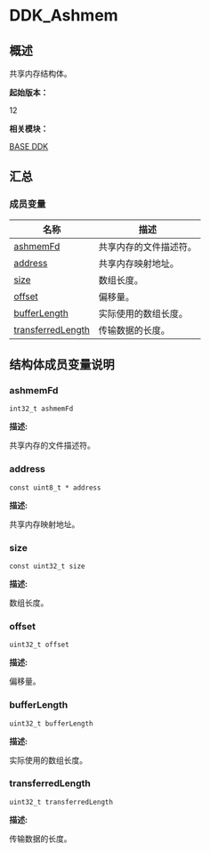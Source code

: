 # DDK_Ashmem


## 概述

共享内存结构体。

**起始版本：** 

12

**相关模块：**

[BASE DDK](_base_ddk.md)


## 汇总


### 成员变量

| 名称 | 描述 | 
| -------- | -------- |
| [ashmemFd](#ashmemfd) | 共享内存的文件描述符。 | 
| [address](#address) | 共享内存映射地址。 | 
| [size](#size) | 数组长度。 | 
| [offset](#offset) | 偏移量。 | 
| [bufferLength](#bufferlength) | 实际使用的数组长度。 | 
| [transferredLength](#transferredlength) | 传输数据的长度。 | 


## 结构体成员变量说明


### ashmemFd


~~~
int32_t ashmemFd
~~~

**描述:**

共享内存的文件描述符。


### address


~~~
const uint8_t * address
~~~

**描述:**

共享内存映射地址。


### size


~~~
const uint32_t size
~~~

**描述:**

数组长度。


### offset


~~~
uint32_t offset
~~~

**描述:**

偏移量。


### bufferLength


~~~
uint32_t bufferLength
~~~

**描述:**

实际使用的数组长度。


### transferredLength


~~~
uint32_t transferredLength
~~~

**描述:**

传输数据的长度。

